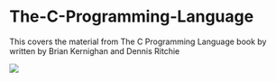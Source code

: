 # The-C-Programming-Language
This covers the material from The C Programming Language book by written by Brian Kernighan and Dennis Ritchie

<img src ="https://images-na.ssl-images-amazon.com/images/I/41qX6YdIJ7L._SX379_BO1,204,203,200_.jpg"></img>
